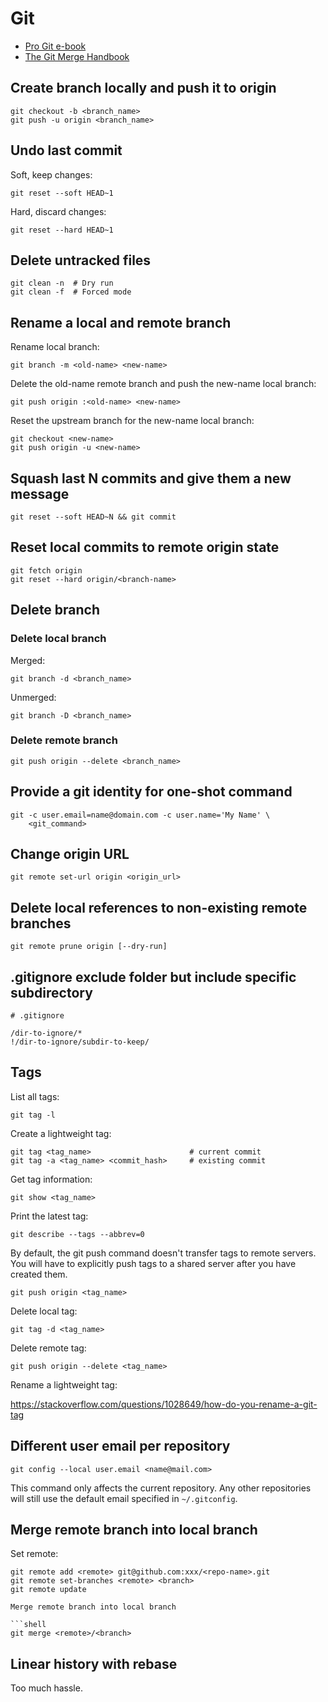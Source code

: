 # Git

- [Pro Git e-book](https://git-scm.com/book/en/v2)
- [The Git Merge Handbook](https://www.freecodecamp.org/news/the-definitive-guide-to-git-merge/)

## Create branch locally and push it to origin

```shell
git checkout -b <branch_name>
git push -u origin <branch_name>
```

## Undo last commit

Soft, keep changes:

```shell
git reset --soft HEAD~1
```

Hard, discard changes:

```shell
git reset --hard HEAD~1
```

## Delete untracked files

```shell
git clean -n  # Dry run
git clean -f  # Forced mode
```

## Rename a local and remote branch

Rename local branch:

```shell
git branch -m <old-name> <new-name>
```

Delete the old-name remote branch and push the new-name local branch:

```shell
git push origin :<old-name> <new-name>
```

Reset the upstream branch for the new-name local branch:

```shell
git checkout <new-name>
git push origin -u <new-name>
```

## Squash last N commits and give them a new message

```shell
git reset --soft HEAD~N && git commit
```

## Reset local commits to remote origin state

```shell
git fetch origin
git reset --hard origin/<branch-name>
```

## Delete branch

### Delete local branch

Merged:

```shell
git branch -d <branch_name>
```

Unmerged:

```shell
git branch -D <branch_name>
```

### Delete remote branch

```shell
git push origin --delete <branch_name>
```

## Provide a git identity for one-shot command

```shell
git -c user.email=name@domain.com -c user.name='My Name' \
    <git_command>
```

## Change origin URL

```shell
git remote set-url origin <origin_url>
```

## Delete local references to non-existing remote branches

```shell
git remote prune origin [--dry-run]
```

## .gitignore exclude folder but include specific subdirectory

```
# .gitignore

/dir-to-ignore/*
!/dir-to-ignore/subdir-to-keep/
```

## Tags

List all tags:

```shell
git tag -l
```

Create a lightweight tag:

```shell
git tag <tag_name>                      # current commit
git tag -a <tag_name> <commit_hash>     # existing commit
```

Get tag information:

```shell
git show <tag_name>
```

Print the latest tag:

```shell
git describe --tags --abbrev=0
```

By default, the git push command doesn't transfer tags to remote servers.
You will have to explicitly push tags to a shared server after you have created them.

```shell
git push origin <tag_name>
```

Delete local tag:

```shell
git tag -d <tag_name>
```

Delete remote tag:

```shell
git push origin --delete <tag_name>
```

Rename a lightweight tag:

https://stackoverflow.com/questions/1028649/how-do-you-rename-a-git-tag

## Different user email per repository

```shell
git config --local user.email <name@mail.com>
```

This command only affects the current repository. Any other repositories will still use the default email specified in
`~/.gitconfig`.

## Merge remote branch into local branch

Set remote:

```shell
git remote add <remote> git@github.com:xxx/<repo-name>.git
git remote set-branches <remote> <branch>
git remote update

Merge remote branch into local branch

```shell
git merge <remote>/<branch>
```

## Linear history with rebase

Too much hassle.
